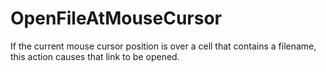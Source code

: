 # OpenFileAtMouseCursor

If the current mouse cursor position is over a cell that contains
a filename, this action causes that link to be opened.



